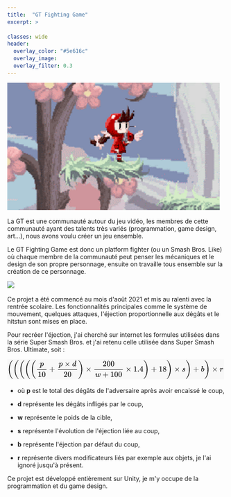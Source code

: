 ```yaml
---
title:  "GT Fighting Game"
excerpt: >
  
classes: wide
header:
  overlay_color: "#5e616c"
  overlay_image: 
  overlay_filter: 0.3
---
```


![](../assets/images/GT-fighting-game.png)

La GT est une communauté autour du jeu vidéo, les membres de cette communauté ayant des talents très variés (programmation, game design, art...), nous avons voulu créer un jeu ensemble.

Le GT Fighting Game est donc un platform fighter (ou un Smash Bros. Like) où chaque membre de la communauté peut penser les mécaniques et le design de son propre personnage, ensuite on travaille tous ensemble sur la création de ce personnage.

![](../assets/images/GT-fighting-game-demo.gif)

Ce projet a été commencé au mois d'août 2021 et mis au ralenti avec la rentrée scolaire. Les fonctionnalités principales comme le système de mouvement, quelques attaques, l'éjection proportionnelle aux dégâts et le hitstun sont mises en place.

Pour recréer l'éjection, j'ai cherché sur internet les formules utilisées dans la série Super Smash Bros. et j'ai retenu celle utilisée dans Super Smash Bros. Ultimate, soit :

![](../assets/images/smash-kb-formula.png)

- où **p** est le total des dégâts de l'adversaire après avoir encaissé le coup,

- **d** représente les dégâts infligés par le coup,

- **w** représente le poids de la cible,

- **s** représente l'évolution de l'éjection liée au coup,

- **b** représente l'éjection par défaut du coup,

- **r** représente divers modificateurs liés par exemple aux objets, je l'ai ignoré jusqu'à présent.

Ce projet est développé entièrement sur Unity, je m'y occupe de la programmation et du game design.
